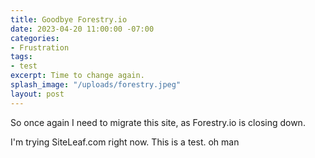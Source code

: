 ```yaml
---
title: Goodbye Forestry.io
date: 2023-04-20 11:00:00 -07:00
categories:
- Frustration
tags:
- test
excerpt: Time to change again.
splash_image: "/uploads/forestry.jpeg"
layout: post
---
```


So once again I need to migrate this site, as Forestry.io is closing down.

I'm trying SiteLeaf.com right now. This is a test. oh man